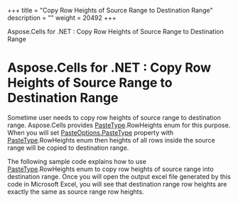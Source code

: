 +++
title = "Copy Row Heights of Source Range to Destination Range" 
description = "" 
weight = 20492 
+++

Aspose.Cells for .NET : Copy Row Heights of Source Range to Destination Range  

# Aspose.Cells for .NET : Copy Row Heights of Source Range to Destination Range


Sometime user needs to copy row heights of source range to destination range. Aspose.Cells provides [PasteType](https://apireference.aspose.com/net/cells/aspose.cells/pastetype).RowHeights enum for this purpose. When you will set [PasteOptions.PasteType](https://apireference.aspose.com/net/cells/aspose.cells/pasteoptions/properties/pastetype) property with [PasteType](https://apireference.aspose.com/net/cells/aspose.cells/pastetype).RowHeights enum then heights of all rows inside the source range will be copied to destination range.

The following sample code explains how to use [PasteType](https://apireference.aspose.com/net/cells/aspose.cells/pastetype).RowHeights enum to copy row heights of source range into destination range. Once you will open the output excel file generated by this code in Microsoft Excel, you will see that destination range row heights are exactly the same as source range row heights.

